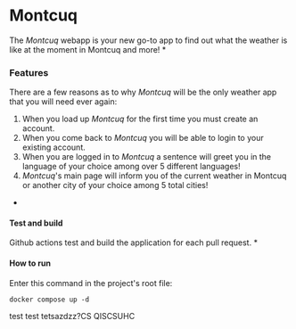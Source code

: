 # Montcuq

The *Montcuq* webapp is your new go-to app to find out what the weather is like at the moment in Montcuq and more!
*
### Features
There are a few reasons as to why *Montcuq* will be the only weather app that you will need ever again:
1. When you load up *Montcuq* for the first time you must create an account.
2. When you come back to *Montcuq* you will be able to login to your existing account.
3. When you are logged in to *Montcuq* a sentence will greet you in the language of your choice among over 5 different languages!
4. *Montcuq*'s main page will inform you of the current weather in Montcuq or another city of your choice among 5 total cities!
*
#### Test and build
Github actions test and build the application for each pull request.
*

#### How to run
Enter this command in the project's root file:
```
docker compose up -d
```
test test tetsazdzz?CS QISCSUHC
